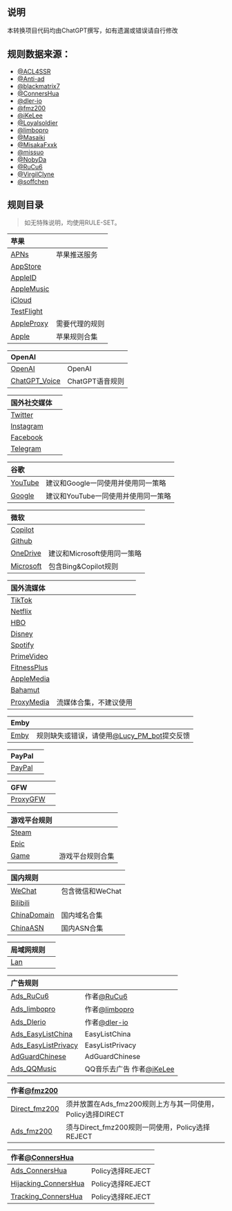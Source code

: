 ## 说明


本转换项目代码均由ChatGPT撰写，如有遗漏或错误请自行修改

## 规则数据来源：

- [@ACL4SSR](https://github.com/ACL4SSR/ACL4SSR/tree/master)
- [@Anti-ad](https://github.com/privacy-protection-tools/anti-AD)
- [@blackmatrix7](https://github.com/blackmatrix7/ios_rule_script/tree/master/rule)
- [@ConnersHua](https://github.com/ConnersHua/RuleGo/tree/master)
- [@dler-io](https://github.com/dler-io/Rules)
- [@fmz200](https://github.com/fmz200)
- [@iKeLee](https://gitlab.com/lodepuly/vpn_tool)
- [@Loyalsoldier](https://github.com/Loyalsoldier/geoip)
- [@limbopro](https://github.com/limbopro/Adblock4limbo)
- [@Masaiki](https://github.com/Masaiki/GeoIP2-CN)
- [@MisakaFxxk](https://github.com/MisakaFxxk/MisakaF_Subconverter)
- [@missuo](https://github.com/missuo/ASN-China)
- [@NobyDa](https://github.com/NobyDa)
- [@RuCu6](https://github.com/RuCu6/QuanX)
- [@VirgilClyne](https://github.com/VirgilClyne)
- [@soffchen](https://github.com/soffchen/GeoIP2-CN)



## 规则目录


> 如无特殊说明，均使用RULE-SET。

| 苹果  |  |
| :---- | ---- |
| [APNs](https://github.com/Repcz/Tool/raw/X/Shadowrocket/Rules/APNs.list) | 苹果推送服务 | 
| [AppStore](https://github.com/Repcz/Tool/raw/X/Shadowrocket/Rules/AppStore.list) |  |
| [AppleID](https://github.com/Repcz/Tool/raw/X/Shadowrocket/Rules/AppleID.list) |  |
| [AppleMusic](https://github.com/Repcz/Tool/raw/X/Shadowrocket/Rules/AppleMusic.list) |  |
| [iCloud](https://github.com/Repcz/Tool/raw/X/Shadowrocket/Rules/iCloud.list) |  |
| [TestFlight](https://github.com/Repcz/Tool/raw/X/Shadowrocket/Rules/TestFlight.list) |  |
| [AppleProxy](https://github.com/Repcz/Tool/raw/X/Shadowrocket/Rules/iCloud.list) | 需要代理的规则 |
| [Apple](https://github.com/Repcz/Tool/raw/X/Shadowrocket/Rules/Apple.list) | 苹果规则合集 | 

| OpenAI  |  |
| :---- | ---- |
| [OpenAI](https://github.com/Repcz/Tool/raw/X/Shadowrocket/Rules/OpenAI.list) | OpenAI | 
| [ChatGPT_Voice](https://github.com/Repcz/Tool/raw/X/Shadowrocket/Rules/ChatGPT_Voice.list) | ChatGPT语音规则 | 

| 国外社交媒体  |  |
| :---- | ---- |
| [Twitter](https://github.com/Repcz/Tool/raw/X/Shadowrocket/Rules/Twitter.list) | |
| [Instagram](https://github.com/Repcz/Tool/raw/X/Shadowrocket/Rules/Instagram.list) | |
| [Facebook](https://github.com/Repcz/Tool/raw/X/Shadowrocket/Rules/Facebook.list) | |
| [Telegram](https://github.com/Repcz/Tool/raw/X/Shadowrocket/Rules/Telegram.list) | |

| 谷歌  |  |
| :---- | ---- |
| [YouTube](https://github.com/Repcz/Tool/raw/X/Shadowrocket/Rules/YouTube.list) |建议和Google一同使用并使用同一策略 |
| [Google](https://github.com/Repcz/Tool/raw/X/Shadowrocket/Rules/Google.list) |建议和YouTube一同使用并使用同一策略 |

| 微软  |  |
| :---- | ---- |
| [Copilot](https://github.com/Repcz/Tool/raw/X/Shadowrocket/Rules/Copilot.list) | |
| [Github](https://github.com/Repcz/Tool/raw/X/Shadowrocket/Rules/Github.list) | |
| [OneDrive](https://github.com/Repcz/Tool/raw/X/Shadowrocket/Rules/OneDrive.list) |建议和Microsoft使用同一策略 |
| [Microsoft](https://github.com/Repcz/Tool/raw/X/Shadowrocket/Rules/Microsoft.list) |包含Bing&Copilot规则 |

| 国外流媒体  |  |
| :---- | ---- |
| [TikTok](https://github.com/Repcz/Tool/raw/X/Shadowrocket/Rules/TikTok.list) | |
| [Netflix](https://github.com/Repcz/Tool/raw/X/Shadowrocket/Rules/Netflix.list) | |
| [HBO](https://github.com/Repcz/Tool/raw/X/Shadowrocket/Rules/HBO.list) | |
| [Disney](https://github.com/Repcz/Tool/raw/X/Shadowrocket/Rules/Disney.list) | |
| [Spotify](https://github.com/Repcz/Tool/raw/X/Shadowrocket/Rules/Spotify.list) | |
| [PrimeVideo](https://github.com/Repcz/Tool/raw/X/Shadowrocket/Rules/PrimeVideo.list) | |
| [FitnessPlus](https://github.com/Repcz/Tool/raw/X/Shadowrocket/Rules/FitnessPlus.list) | |
| [AppleMedia](https://github.com/Repcz/Tool/raw/X/Shadowrocket/Rules/PrimeVideo.list) | |
| [Bahamut](https://github.com/Repcz/Tool/raw/X/Shadowrocket/Rules/Bahamut.list) | |
| [ProxyMedia](https://github.com/Repcz/Tool/raw/X/Shadowrocket/Rules/ProxyMedia.list) |流媒体合集，不建议使用 |

| Emby  |  |
| :---- | ---- |
| [Emby](https://github.com/Repcz/Tool/raw/X/Shadowrocket/Rules/Emby.list) |规则缺失或错误，请使用[@Lucy_PM_bot](https://t.me/Lucy_PM_bot)提交反馈 |

| PayPal  |  |
| :---- | ---- |
| [PayPal](https://github.com/Repcz/Tool/raw/X/Shadowrocket/Rules/PayPal.list) | |

| GFW  |  |
| :---- | ---- |
| [ProxyGFW](https://github.com/Repcz/Tool/raw/X/Shadowrocket/Rules/ProxyGFW.list) | |

| 游戏平台规则  |  |
| :---- | ---- |
| [Steam](https://github.com/Repcz/Tool/raw/X/Shadowrocket/Rules/Steam.list) | |
| [Epic](https://github.com/Repcz/Tool/raw/X/Shadowrocket/Rules/Epic.list) | |
| [Game](https://github.com/Repcz/Tool/raw/X/Shadowrocket/Rules/Game.list) |游戏平台规则合集 |

| 国内规则  |  |
| :---- | ---- |
| [WeChat](https://github.com/Repcz/Tool/raw/X/Shadowrocket/Rules/WeChat.list) |包含微信和WeChat |
| [Bilibili](https://github.com/Repcz/Tool/raw/X/Shadowrocket/Rules/Bilibili.list) | |
| [ChinaDomain](https://github.com/Repcz/Tool/raw/X/Shadowrocket/Rules/ChinaDomain.list) |国内域名合集 |
| [ChinaASN](https://github.com/Repcz/Tool/raw/X/Shadowrocket/Rules/ChinaASN.list) |国内ASN合集 |

| 局域网规则  |  |
| :---- | ---- |
| [Lan](https://github.com/Repcz/Tool/raw/X/Shadowrocket/Rules/Lan.list) | |

| 广告规则  |  |
| :---- | ---- |
| [Ads_RuCu6](https://github.com/Repcz/Tool/raw/X/Shadowrocket/Rules/Ads_RuCu6.list) |作者[@RuCu6](https://github.com/RuCu6/QuanX) |
| [Ads_limbopro](https://github.com/Repcz/Tool/raw/X/Shadowrocket/Rules/Ads_limbopro.list) |作者[@limbopro](https://github.com/limbopro/Adblock4limbo)  |
| [Ads_Dlerio](https://github.com/Repcz/Tool/raw/X/Shadowrocket/Rules/Ads_Dlerio.list) |作者[@dler-io](https://github.com/dler-io/Rules)  |
| [Ads_EasyListChina](https://github.com/Repcz/Tool/raw/X/Shadowrocket/Rules/Ads_EasyListChina.list) |EasyListChina |
| [Ads_EasyListPrivacy](https://github.com/Repcz/Tool/raw/X/Shadowrocket/Rules/Ads_EasyListPrivacy.list) |EasyListPrivacy |
| [AdGuardChinese](https://github.com/Repcz/Tool/raw/X/Shadowrocket/Rules/AdGuardChinese.list) |AdGuardChinese |
| [Ads_QQMusic](https://github.com/Repcz/Tool/raw/X/Shadowrocket/Rules/Ads_QQMusic.list) |QQ音乐去广告 作者[@iKeLee](https://gitlab.com/lodepuly/vpn_tool)|

| 作者[@fmz200](https://github.com/fmz200)  |  |
| :---- | ---- |
| [Direct_fmz200](https://github.com/Repcz/Tool/raw/X/Shadowrocket/Rules/Direct_fmz200.list) |须并放置在Ads_fmz200规则上方与其一同使用，Policy选择DIRECT |
| [Ads_fmz200](https://github.com/Repcz/Tool/raw/X/Shadowrocket/Rules/Ads_fmz200.list) |须与Direct_fmz200规则一同使用，Policy选择REJECT  |

| 作者[@ConnersHua](https://github.com/ConnersHua)   |  |
| :---- | ---- |
| [Ads_ConnersHua](https://github.com/Repcz/Tool/raw/X/Shadowrocket/Rules/Ads_ConnersHua.list) |Policy选择REJECT |
| [Hijacking_ConnersHua](https://github.com/Repcz/Tool/raw/X/Shadowrocket/Rules/Hijacking_ConnersHua.list) |Policy选择REJECT |
| [Tracking_ConnersHua](https://github.com/Repcz/Tool/raw/X/Shadowrocket/Rules/Tracking_ConnersHua.list) | Policy选择REJECT|
